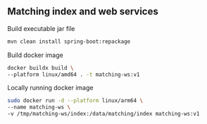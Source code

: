 ## Matching index and web services

Build executable jar file
```bash
mvn clean install spring-boot:repackage
```

Build docker image
```bash
docker buildx build \
--platform linux/amd64 . -t matching-ws:v1 
```


Locally running docker image
```bash
sudo docker run -d --platform linux/arm64 \
--name matching-ws \
-v /tmp/matching-ws/index:/data/matching/index matching-ws:v1
```